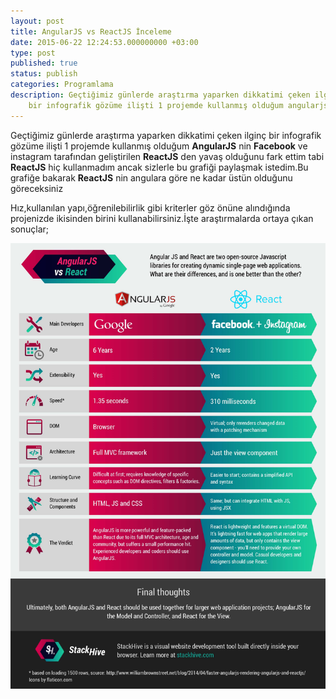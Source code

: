 ```yaml
---
layout: post
title: AngularJS vs ReactJS İnceleme
date: 2015-06-22 12:24:53.000000000 +03:00
type: post
published: true
status: publish
categories: Programlama
description: Geçtiğimiz günlerde araştırma yaparken dikkatimi çeken ilginç
    bir infografik gözüme ilişti 1 projemde kullanmış olduğum angularjs nin facebook
---
```

Geçtiğimiz günlerde araştırma yaparken dikkatimi çeken ilginç bir infografik gözüme ilişti 1 projemde kullanmış olduğum **AngularJS** nin **Facebook** ve instagram tarafından geliştirilen **ReactJS** den yavaş olduğunu fark ettim tabi **ReactJS** hiç kullanmadım ancak sizlerle bu grafiği paylaşmak istedim.Bu grafiğe bakarak **ReactJS** nin angulara göre ne kadar üstün olduğunu göreceksiniz

Hız,kullanılan yapı,öğrenilebilirlik gibi kriterler göz önüne alındığında projenizde ikisinden birini kullanabilirsiniz.İşte araştırmalarda ortaya çıkan sonuçlar;

![angularjsvereactjsgrafikgorsel1](/assets/angularjsvereactjsgrafikgorsel1.jpg)
